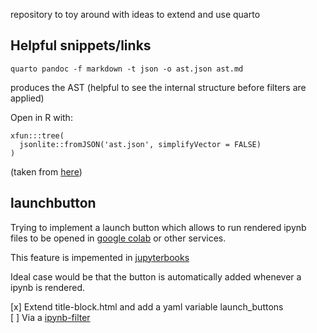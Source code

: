 repository to toy around with ideas to extend and use quarto

## Helpful snippets/links

```
quarto pandoc -f markdown -t json -o ast.json ast.md
```
produces the AST (helpful to see the internal structure before filters are applied)

Open in R with:
```
xfun:::tree(
  jsonlite::fromJSON('ast.json', simplifyVector = FALSE)
)
```
(taken from [here](https://bookdown.org/yihui/rmarkdown-cookbook/lua-filters.html))


## launchbutton

Trying to implement a launch button which allows to run rendered ipynb files to be opened in [google colab](https://colab.research.google.com/?utm_source=scs-index) or other services.

This feature is impemented in [jupyterbooks](https://jupyterbook.org/en/stable/intro.html)

Ideal case would be that the button is automatically added whenever a ipynb is rendered. 

[x] Extend title-block.html and add a yaml variable launch_buttons  
[ ] Via a [ipynb-filter](https://quarto.org/docs/extensions/nbfilter.html)


